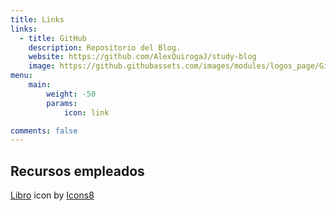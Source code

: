```yaml
---
title: Links
links:
  - title: GitHub
    description: Repositorio del Blog.
    website: https://github.com/AlexQuirogaJ/study-blog
    image: https://github.githubassets.com/images/modules/logos_page/GitHub-Mark.png
menu:
    main:
        weight: -50
        params:
            icon: link

comments: false
---
```



## Recursos empleados
<a target="_blank" href="https://icons8.com/icon/fH22K8x6Yvz6/libro">Libro</a> icon by <a target="_blank" href="https://icons8.com">Icons8</a>